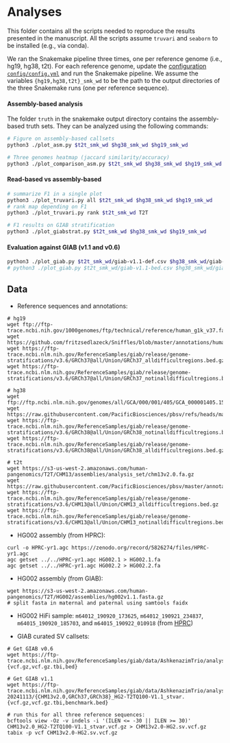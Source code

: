 # Analyses

This folder contains all the scripts needed to reproduce the results presented in the manuscript. All the scripts assume `truvari` and `seaborn` to be installed (e.g., via conda).

We ran the Snakemake pipeline three times, one per reference genome (i.e., hg19, hg38, t2t). For each reference genome, update the [configuration `config/config.yml`](https://github.com/ldenti/svbench/blob/main/config/config.yml) and run the Snakemake pipeline. We assume the variables `{hg19,hg38,t2t}_smk_wd` to be the path to the output directories of the three Snakemake runs (one per reference sequence).

#### Assembly-based analysis
The folder `truth` in the snakemake output directory contains the assembly-based truth sets. They can be analyzed using the following commands:
``` sh
# Figure on assembly-based callsets
python3 ./plot_asm.py $t2t_smk_wd $hg38_smk_wd $hg19_smk_wd

# Three genomes heatmap (jaccard similarity/accuracy)
python3 ./plot_comparison_asm.py $t2t_smk_wd $hg38_smk_wd $hg19_smk_wd
```

#### Read-based vs assembly-based
``` sh
# summarize F1 in a single plot
python3 ./plot_truvari.py all $t2t_smk_wd $hg38_smk_wd $hg19_smk_wd
# rank map depending on F1
python3 ./plot_truvari.py rank $t2t_smk_wd T2T

# F1 results on GIAB stratification
python3 ./plot_giabstrat.py $t2t_smk_wd $hg38_smk_wd $hg19_smk_wd
```

#### Evaluation against GIAB (v1.1 and v0.6)
``` sh
python3 ./plot_giab.py $t2t_smk_wd/giab-v1.1-def.csv $hg38_smk_wd/giab-v1.1-def.csv $hg19_smk_wd/giab-v1.1-def.csv $hg19_smk_wd/giab-v0.6-def.csv
# python3 ./plot_giab.py $t2t_smk_wd/giab-v1.1-bed.csv $hg38_smk_wd/giab-v1.1-bed.csv $hg19_smk_wd/giab-v1.1-bed.csv $hg19_smk_wd/giab-v0.6-bed.csv
```

<!--
## Double assembly analyses
These scripts analyze the results obtained from both assemblies:
1. run the snakemake on 3 references using HPRC contigs
2. run the snakemake on 3 references using GIAB haplotypes (you can symlink the callsets directory)
3. run the GIAB v1.1 scripts (see above) from one of the two runs (since this is independent from the assembly used)

#### Pairwise comparison of truth sets
This will compare all assembly-based truth sets and GIAB v1.1 and v0.6 (on hg19).
``` sh
bash ./run_truvari.sh t2t.output_directory t2t.smk_workdir_on_hprc t2t.smk_workdir_on_giab hg38.giab-v11.vcf.gz .
bash ./run_truvari.sh hg38.output_directory hg38.smk_workdir_on_hprc hg38.smk_workdir_on_giab hg38.giab-v11.vcf.gz .
bash ./run_truvari.sh hg19.output_directory hg19.smk_workdir_on_hprc hg19.smk_workdir_on_giab hg19.giab-v11.vcf.gz hg19.giab-v06.vcf.gz

# plot the accuracy heatmap
python3 ./plot_comparison_asm_full.py t2t.output_directory hg38.output_directory hg19.output_directory
```

#### Full rankmap
This will produce a rankmap containing both assemblies and the GIAB v1.1 truth set.
``` sh
python3 scripts/plot_rankmap.py hg38.smk_workdir_on_hprc hg38.smk_workdir_on_giab PlotTitle
# ^ adapt for other references
```
-->

## Data
- Reference sequences and annotations:
```
# hg19
wget ftp://ftp-trace.ncbi.nih.gov/1000genomes/ftp/technical/reference/human_g1k_v37.fasta.gz
wget https://github.com/fritzsedlazeck/Sniffles/blob/master/annotations/human_hs37d5.trf.bed
wget https://ftp-trace.ncbi.nlm.nih.gov/ReferenceSamples/giab/release/genome-stratifications/v3.6/GRCh37@all/Union/GRCh37_alldifficultregions.bed.gz
wget https://ftp-trace.ncbi.nlm.nih.gov/ReferenceSamples/giab/release/genome-stratifications/v3.6/GRCh37@all/Union/GRCh37_notinalldifficultregions.bed.gz

# hg38
wget ftp://ftp.ncbi.nlm.nih.gov/genomes/all/GCA/000/001/405/GCA_000001405.15_GRCh38/seqs_for_alignment_pipelines.ucsc_ids/GCA_000001405.15_GRCh38_no_alt_analysis_set.fna.gz
wget https://raw.githubusercontent.com/PacificBiosciences/pbsv/refs/heads/master/annotations/human_GRCh38_no_alt_analysis_set.trf.bed
wget https://ftp-trace.ncbi.nlm.nih.gov/ReferenceSamples/giab/release/genome-stratifications/v3.6/GRCh38@all/Union/GRCh38_notinalldifficultregions.bed.gz
wget https://ftp-trace.ncbi.nlm.nih.gov/ReferenceSamples/giab/release/genome-stratifications/v3.6/GRCh38@all/Union/GRCh38_alldifficultregions.bed.gz

# t2t
wget https://s3-us-west-2.amazonaws.com/human-pangenomics/T2T/CHM13/assemblies/analysis_set/chm13v2.0.fa.gz
wget https://raw.githubusercontent.com/PacificBiosciences/pbsv/master/annotations/human_chm13v2.0_maskedY_rCRS.trf.bed
wget https://ftp-trace.ncbi.nlm.nih.gov/ReferenceSamples/giab/release/genome-stratifications/v3.6/CHM13@all/Union/CHM13_alldifficultregions.bed.gz
wget https://ftp-trace.ncbi.nlm.nih.gov/ReferenceSamples/giab/release/genome-stratifications/v3.6/CHM13@all/Union/CHM13_notinalldifficultregions.bed.gz
```

- HG002 assembly (from HPRC):
```
curl -o HPRC-yr1.agc https://zenodo.org/record/5826274/files/HPRC-yr1.agc
agc getset ../../HPRC-yr1.agc HG002.1 > HG002.1.fa
agc getset ../../HPRC-yr1.agc HG002.2 > HG002.2.fa
```

- HG002 assembly (from GIAB):
```
wget https://s3-us-west-2.amazonaws.com/human-pangenomics/T2T/HG002/assemblies/hg002v1.1.fasta.gz
# split fasta in maternal and paternal using samtools faidx
```

- HG002 HiFi sample: `m64012_190920_173625`, `m64012_190921_234837`, `m64015_190920_185703`, and `m64015_190922_010918` (from [HPRC](https://s3-us-west-2.amazonaws.com/human-pangenomics/index.html?prefix=working/HPRC_PLUS/HG002/raw_data/PacBio_HiFi/15kb/))

- GIAB curated SV callsets:
```
# Get GIAB v0.6
wget https://ftp-trace.ncbi.nlm.nih.gov/ReferenceSamples/giab/data/AshkenazimTrio/analysis/NIST_SVs_Integration_v0.6/HG002_SVs_Tier1_v0.6.{vcf.gz,vcf.gz.tbi,bed}

# Get GIAB v1.1
wget https://ftp-trace.ncbi.nlm.nih.gov/ReferenceSamples/giab/data/AshkenazimTrio/analysis/NIST_HG002_DraftBenchmark_defrabbV0.019-20241113/{CHM13v2.0,GRCh37,GRCh38}_HG2-T2TQ100-V1.1_stvar.{vcf.gz,vcf.gz.tbi,benchmark.bed}

# run this for all three reference sequences:
bcftools view -Oz -v indels -i '(ILEN <= -30 || ILEN >= 30)' CHM13v2.0_HG2-T2TQ100-V1.1_stvar.vcf.gz > CHM13v2.0-HG2.sv.vcf.gz
tabix -p vcf CHM13v2.0-HG2.sv.vcf.gz
```
